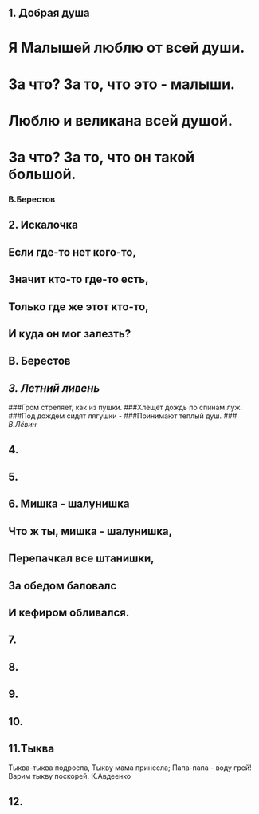 ## 1. Добрая душа
# Я Малышей люблю от всей души.
# За что? За то, что это - малыши.
# Люблю и великана всей душой.
# За что? За то, что он такой большой.
### B.Берестов

## 2. Искалочка
## Если где-то нет кого-то,
## Значит кто-то где-то есть,
## Только где же этот кто-то,
## И куда он мог залезть?
## В. Берестов


## _**3. Летний ливень**_ 
###Гром стреляет, как из пушки.
###Хлещет дождь по спинам луж.
###Под дождем сидят лягушки - 
###Принимают теплый душ.
_### В.Лёвин_


## 4.


## 5.


## 6. Мишка - шалунишка
## Что ж ты, мишка - шалунишка,
## Перепачкал все штанишки,
## За обедом баловалс
## И кефиром обливался.

## 7.


## 8.


## 9.


## 10.


## 11.Тыква
Тыква-тыква подросла,
Тыкву мама принесла;
Папа-папа - воду грей!
Варим тыкву поскорей.
К.Авдеенко
 
## 12.

